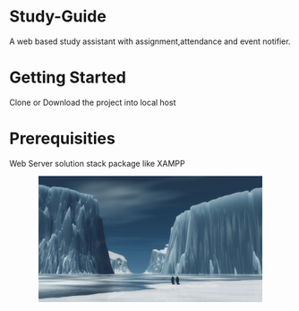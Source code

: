 # Study-Guide
A web based study assistant with assignment,attendance and event notifier. 
# Getting Started
Clone or Download the project into local host 
# Prerequisities 
Web Server solution stack package like XAMPP

<div align="center">
    <img src="/Study_Guide/study1.jpg" width="400px"</img> 
</div>

